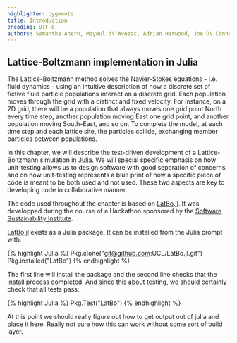 ```yaml
---
highlighter: pygments
title: Introduction
encoding: UTF-8
authors: Samantha Ahern, Mayeul d\'Avezac, Adrian Harwood, Joe O\'Conner
---
```



Lattice-Boltzmann implementation in Julia
-----------------------------------------


The Lattice-Boltzmann method solves the Navier-Stokes equations - i.e. fluid
dynamics - using an intuitive description of how a discrete set of fictive
fluid particle populations interact on a discrete grid. Each population moves
through the grid with a distinct and fixed velocity. For instance, on a 2D
grid, there will be a population that always moves one grid point North every
time step, another population moving East one grid point, and  another
population moving South-East, and so on. To complete the model, at each time
step and each lattice site, the particles collide, exchanging member particles
between populations.

In this chapter, we will describe the test-driven development of a
Lattice-Boltzmann simulation in [Julia](http://julialang.org/). We will special
specific emphasis on how unit-testing allows us to design software with good
separation of concerns, and on how unit-testing represents a blue print of how
a specific piece of code is meant to be both used and not used. These two
aspects are key to developing code in collaborative manner.

The code used throughout the chapter is based on
[LatBo.jl](https://github.com/UCL/LatBo.jl). It was developped during the
course of a Hackathon sponsored by the [Software Sustainability
Institute](http://www.software.ac.uk/).

[LatBo.jl](https://github.com/UCL/LatBo.jl) exists as a Julia package. It can
be installed from the Julia prompt with:

{% highlight Julia %}
Pkg.clone("git@github.com:UCL/LatBo.jl.git")
Pkg.installed("LatBo")
{% endhighlight %}

The first line will install the package and the second line checks that the
install process completed. And since this about testing, we should certainly
check that all tests pass:

{% highlight Julia %}
Pkg.Test("LatBo")
{% endhighlight %}

At this point we should really figure out how to get output out of julia and
place it here. Really not sure how this can work without some sort of build
layer.
